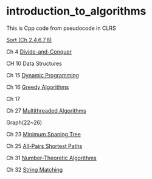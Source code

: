 # introduction_to_algorithms

This is Cpp code from  pseudocode in CLRS

[Sort (Ch 2,4,6,7,8)](https://github.com/EeeUnS/introduction_to_algorithms/tree/master/1~8sort)

Ch 4 [Divide-and-Conquer](https://github.com/EeeUnS/introduction_to_algorithms/tree/master/4%20Divide%20and%20conquer)

CH 10 Data Structures

Ch 15 [Dynamic Programming](https://github.com/EeeUnS/introduction_to_algorithms/tree/master/15DP)

Ch 16 [Greedy Algorithms](https://github.com/EeeUnS/introduction_to_algorithms/tree/master/16Greedy)

Ch 17

Ch 27 [Multithreaded Algorithms](https://github.com/EeeUnS/introduction_to_algorithms/tree/master/27%20Multithreaded%20Algorithms)


Graph(22~26)

Ch 23 [Minimum Spaning Tree](https://github.com/EeeUnS/introduction_to_algorithms/blob/master/22~26Graph/23.MST.md)



Ch 25 [All-Pairs Shortest Paths](https://github.com/EeeUnS/introduction_to_algorithms/blob/master/22~26Graph/25.all_pairs_shortest_paths.md)


Ch 31 [Number-Theoretic Algorithms](https://github.com/EeeUnS/introduction_to_algorithms/tree/master/31number_theortic.md)

Ch 32 [String Matching](https://github.com/EeeUnS/introduction_to_algorithms/tree/master/32string_matching)

